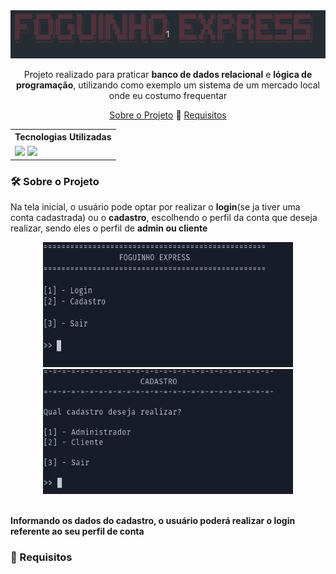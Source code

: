 <div align=center>
    <img src="https://github.com/diegoreiss/foguinho-express/blob/main/images/fexh1.gif">
</div>
<div align=center>
    <p>
        Projeto realizado para praticar <b>banco de dados relacional</b> e <b>lógica de programação</b>, utilizando como exemplo um sistema de um mercado local onde eu costumo frequentar<br>
    </p>
    <p>
        <a href="#about_project">Sobre o Projeto</a> 🔹 <a href="#requirements">Requisitos</a>
    </p>
<div align=center>
    <table>
        <tr>
            <th>Tecnologias Utilizadas</th>
        </tr>
        <tr>
            <td>
                <img src="https://img.shields.io/badge/python-3670A0?style=for-the-badge&logo=python&logoColor=ffdd54">
                <img src="https://img.shields.io/badge/sqlite-%2307405e.svg?style=for-the-badge&logo=sqlite&logoColor=white">
            </td>
        </tr>
    </table>
</div>
</div>
<div>
    <h3 id="about_project"> 🛠️ Sobre o Projeto</h3>
    <p>
        Na tela inicial, o usuário pode optar por realizar o <b>login</b>(se ja tiver uma conta cadastrada) ou o <b>cadastro</b>, escolhendo o perfil da conta que deseja realizar, sendo eles o perfil de <b>admin<b/> ou <b>cliente</b>
    </p>
</div>
<div align="center">
    <kbd> <img width="400" height="200" src="https://github.com/diegoreiss/foguinho-express/blob/main/images/fexHOME.png"> </kbd>
    <kbd> <img width="400" height="200" src="https://github.com/diegoreiss/foguinho-express/blob/main/images/fexCAD.png"> </kbd>
</div>
<div>
    <br>
    <p>Informando os dados do cadastro, o usuário poderá realizar o login referente ao seu perfil de conta</p>
</div>
<div align="center">
    
</div>
<div>
    <h3 id="requirements"> 📃 Requisitos</h3>
</div>
